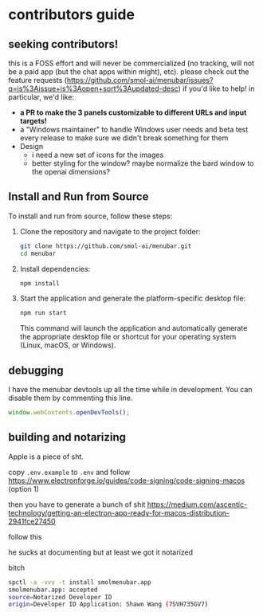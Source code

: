 # contributors guide


## seeking contributors!

this is a FOSS effort and will never be commercialized (no tracking, will not be a paid app (but the chat apps within might), etc). please check out the feature requests (https://github.com/smol-ai/menubar/issues?q=is%3Aissue+is%3Aopen+sort%3Aupdated-desc) if you'd like to help! in particular, we'd like:

- **a PR to make the 3 panels customizable to different URLs and input targets!**
- a "Windows maintainer" to handle Windows user needs and beta test every release to make sure we didn't break something for them
- Design
   - i need a new set of icons for the images
   - better styling for the window? maybe normalize the bard window to the openai dimensions?

## Install and Run from Source

To install and run from source, follow these steps:

1. Clone the repository and navigate to the project folder:

   ```bash
   git clone https://github.com/smol-ai/menubar.git
   cd menubar
   ```

2. Install dependencies:

   ```bash
   npm install
   ```

3. Start the application and generate the platform-specific desktop file:

   ```bash
   npm run start
   ```

   This command will launch the application and automatically generate the appropriate desktop file or shortcut for your operating system (Linux, macOS, or Windows).


## debugging

I have the menubar devtools up all the time while in development. You can disable them by commenting this line. 

```js
window.webContents.openDevTools();
```

## building and notarizing

Apple is a piece of sht.

copy `.env.example` to `.env` and follow https://www.electronforge.io/guides/code-signing/code-signing-macos (option 1)

then you have to generate a bunch of shit
https://medium.com/ascentic-technology/getting-an-electron-app-ready-for-macos-distribution-2941fce27450

follow this

he sucks at documenting but at least we got it notarized

bitch

```bash
spctl -a -vvv -t install smolmenubar.app
smolmenubar.app: accepted
source=Notarized Developer ID
origin=Developer ID Application: Shawn Wang (7SVH735GV7)
```

